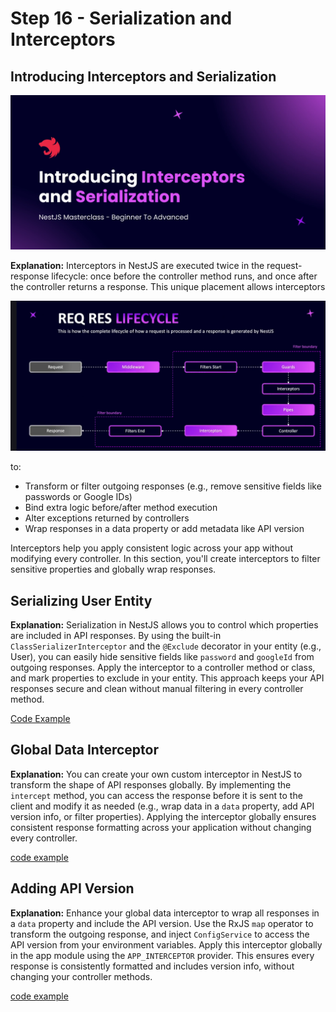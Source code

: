 # Step 16 - Serialization and Interceptors

## Introducing Interceptors and Serialization
![interceptors](./images/intro-interceptors.png)

**Explanation:**
Interceptors in NestJS are executed twice in the request-response lifecycle: once before the controller method runs, and once after the controller returns a response. This unique placement allows interceptors 


![life cycle](./images/Req-res-lifecyce.png)

to:
- Transform or filter outgoing responses (e.g., remove sensitive fields like passwords or Google IDs)
- Bind extra logic before/after method execution
- Alter exceptions returned by controllers
- Wrap responses in a data property or add metadata like API version

Interceptors help you apply consistent logic across your app without modifying every controller. In this section, you'll create interceptors to filter sensitive properties and globally wrap responses.



## Serializing User Entity

**Explanation:**
Serialization in NestJS allows you to control which properties are included in API responses. By using the built-in `ClassSerializerInterceptor` and the `@Exclude` decorator in your entity (e.g., User), you can easily hide sensitive fields like `password` and `googleId` from outgoing responses. Apply the interceptor to a controller method or class, and mark properties to exclude in your entity. This approach keeps your API responses secure and clean without manual filtering in every controller method.

[Code Example](https://github.com/NadirBakhsh/nestjs-resources-code/commit/07789d7adf6b6732b2622600c424ff275552692d)


## Global Data Interceptor

**Explanation:**
You can create your own custom interceptor in NestJS to transform the shape of API responses globally. By implementing the `intercept` method, you can access the response before it is sent to the client and modify it as needed (e.g., wrap data in a `data` property, add API version info, or filter properties). Applying the interceptor globally ensures consistent response formatting across your application without changing every controller.

[code example](https://github.com/NadirBakhsh/nestjs-resources-code/commit/1f86a5793c8156c91b5e50160a2c11752d0d5950)

## Adding API Version

**Explanation:**
Enhance your global data interceptor to wrap all responses in a `data` property and include the API version. Use the RxJS `map` operator to transform the outgoing response, and inject `ConfigService` to access the API version from your environment variables. Apply this interceptor globally in the app module using the `APP_INTERCEPTOR` provider. This ensures every response is consistently formatted and includes version info, without changing your controller methods.

[code example](https://github.com/NadirBakhsh/nestjs-resources-code/commit/e1205113f32000d3e734da6ed9049289eaf6b49c)